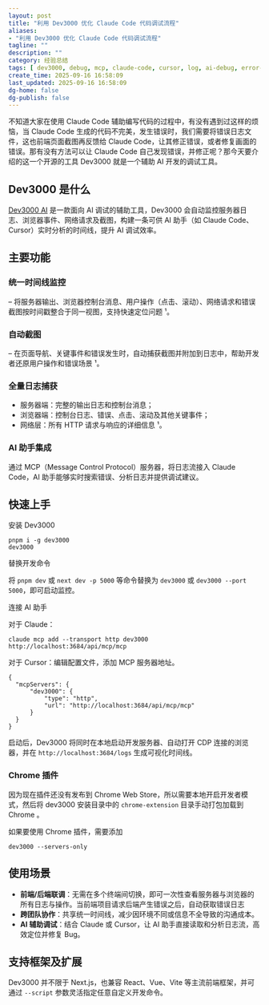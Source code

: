 ```yaml
---
layout: post
title: "利用 Dev3000 优化 Claude Code 代码调试流程"
aliases:
- "利用 Dev3000 优化 Claude Code 代码调试流程"
tagline: ""
description: ""
category: 经验总结
tags: [ dev3000, debug, mcp, claude-code, cursor, log, ai-debug, error-log, codex, ]
create_time: 2025-09-16 16:58:09
last_updated: 2025-09-16 16:58:09
dg-home: false
dg-publish: false
---
```


不知道大家在使用 Claude Code 辅助编写代码的过程中，有没有遇到过这样的烦恼，当 Claude Code 生成的代码不完美，发生错误时，我们需要将错误日志文件，这也前端页面截图再反馈给 Claude Code，让其修正错误，或者修复画面的错误。那有没有方法可以让 Claude Code 自己发现错误，并修正呢？那今天要介绍的这一个开源的工具 Dev3000 就是一个辅助 AI 开发的调试工具。

## Dev3000 是什么

[Dev3000 AI](https://github.com/vercel-labs/dev3000) 是一款面向 AI 调试的辅助工具，Dev3000 会自动监控服务器日志、浏览器事件、网络请求及截图，构建一条可供 AI 助手（如 Claude Code、Cursor）实时分析的时间线，提升 AI 调试效率。

## 主要功能

### 统一时间线监控

– 将服务器输出、浏览器控制台消息、用户操作（点击、滚动）、网络请求和错误截图按时间戳整合于同一视图，支持快速定位问题 ¹。

### 自动截图

– 在页面导航、关键事件和错误发生时，自动捕获截图并附加到日志中，帮助开发者还原用户操作和错误场景 ¹。

### 全量日志捕获

- 服务器端：完整的输出日志和控制台消息；
- 浏览器端：控制台日志、错误、点击、滚动及其他关键事件；
- 网络层：所有 HTTP 请求与响应的详细信息 ¹。

### AI 助手集成

通过 MCP（Message Control Protocol）服务器，将日志流接入 Claude Code，AI 助手能够实时搜索错误、分析日志并提供调试建议。

## 快速上手

安装 Dev3000

```
pnpm i -g dev3000
dev3000
```

替换开发命令

将 `pnpm dev` 或 `next dev -p 5000` 等命令替换为 `dev3000` 或 `dev3000 --port 5000`，即可启动监控。

连接 AI 助手

对于 Claude：

```
claude mcp add --transport http dev3000 http://localhost:3684/api/mcp/mcp
```

对于 Cursor：编辑配置文件，添加 MCP 服务器地址。

```
{
  "mcpServers": {
      "dev3000": {
          "type": "http",
          "url": "http://localhost:3684/api/mcp/mcp"
      }
  }
}
```

启动后，Dev3000 将同时在本地启动开发服务器、自动打开 CDP 连接的浏览器，并在 `http://localhost:3684/logs` 生成可视化时间线。

### Chrome 插件

因为现在插件还没有发布到 Chrome Web Store，所以需要本地开启开发者模式，然后将 dev3000 安装目录中的 `chrome-extension` 目录手动打包加载到 Chrome 。

如果要使用 Chrome 插件，需要添加

```
dev3000 --servers-only
```

## 使用场景

- **前端/后端联调**：无需在多个终端间切换，即可一次性查看服务器与浏览器的所有日志与操作。当前端项目请求后端产生错误之后，自动获取错误日志
- **跨团队协作**：共享统一时间线，减少因环境不同或信息不全导致的沟通成本。
- **AI 辅助调试**：结合 Claude 或 Cursor，让 AI 助手直接读取和分析日志流，高效定位并修复 Bug。

## 支持框架及扩展

Dev3000 并不限于 Next.js，也兼容 React、Vue、Vite 等主流前端框架，并可通过 `--script` 参数灵活指定任意自定义开发命令。
